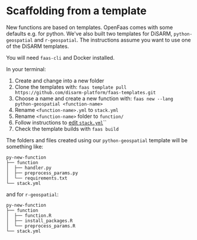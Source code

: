 # Scaffolding from a template

New functions are based on templates. OpenFaas comes with some defaults e.g. for python. We've also built two templates for DiSARM, `python-geospatial` and `r-geospatial`. The instructions assume you want to use one of the DiSARM templates.

You will need `faas-cli` and Docker installed.

In your terminal:

1. Create and change into a new folder
2. Clone the templates with: `faas template pull https://github.com/disarm-platform/faas-templates.git`
3. Choose a name and create a new function with: `faas new --lang python-geospatial <function-name>`
4. Rename `<function-name>.yml` to `stack.yml`
5. Rename `<function-name>` folder to `function/`
6. Follow instructions to [edit `stack.yml`](editing-stack-yml.md)\`\`
7. Check the template builds with `faas build`

The folders and files created using our `python-geospatial` template will be something like:

```text
py-new-function
├── function
│  ├── handler.py
│  ├── preprocess_params.py
│  └── requirements.txt
└── stack.yml

```

and for `r-geospatial`:

```text
py-new-function
├── function
│  ├── function.R
│  ├── install_packages.R
│  └── preprocess_params.R
└── stack.yml

```

